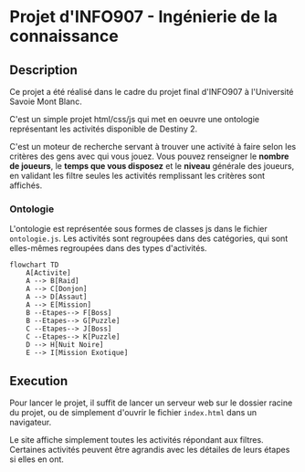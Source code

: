 # Projet d'INFO907 - Ingénierie de la connaissance

## Description

Ce projet a été réalisé dans le cadre du projet final d'INFO907 à l'Université Savoie Mont Blanc.

C'est un simple projet html/css/js qui met en oeuvre une ontologie représentant les activités disponible de Destiny 2.

C'est un moteur de recherche servant à trouver une activité à faire selon les critères des gens avec qui vous jouez. Vous pouvez renseigner le **nombre de joueurs**, le **temps que vous disposez** et le **niveau** générale des joueurs, en validant les filtre seules les activités remplissant les critères sont affichés.

### Ontologie

L'ontologie est représentée sous formes de classes js dans le fichier `ontologie.js`.
Les activités sont regroupées dans des catégories, qui sont elles-mêmes regroupées dans des types d'activités.

```mermaid
flowchart TD
    A[Activite] 
    A --> B[Raid]
    A --> C[Donjon]
    A --> D[Assaut]
    A --> E[Mission]
    B --Etapes--> F[Boss]
    B --Etapes--> G[Puzzle]
    C --Etapes--> J[Boss]
    C --Etapes--> K[Puzzle]
    D --> H[Nuit Noire]
    E --> I[Mission Exotique]
```

## Execution

Pour lancer le projet, il suffit de lancer un serveur web sur le dossier racine du projet, ou de simplement d'ouvrir le fichier `index.html` dans un navigateur.

Le site affiche simplement toutes les activités répondant aux filtres. Certaines activités peuvent être agrandis avec les détailes de leurs étapes si elles en ont.